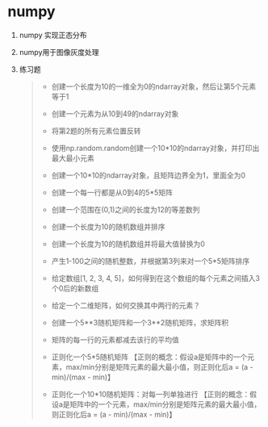# numpy



1. numpy 实现正态分布

2. numpy用于图像灰度处理

3. 练习题

   > + 创建一个长度为10的一维全为0的ndarray对象，然后让第5个元素等于1
   >
   > + 创建一个元素为从10到49的ndarray对象
   >
   > + 将第2题的所有元素位置反转
   >
   > + 使用np.random.random创建一个10\*10的ndarray对象，并打印出最大最小元素
   >
   > + 创建一个10\*10的ndarray对象，且矩阵边界全为1，里面全为0
   >
   > + 创建一个每一行都是从0到4的5\*5矩阵
   >
   > + 创建一个范围在(0,1)之间的长度为12的等差数列
   >
   > + 创建一个长度为10的随机数组并排序
   >
   > + 创建一个长度为10的随机数组并将最大值替换为0
   >
   > + 产生1-100之间的随机整数，并根据第3列来对一个5\*5矩阵排序
   >
   > + 给定数组[1, 2, 3, 4, 5]，如何得到在这个数组的每个元素之间插入3个0后的新数组
   >
   > + 给定一个二维矩阵，如何交换其中两行的元素？
   >
   > + 创建一个5**3随机矩阵和一个3\**2随机矩阵，求矩阵积
   >
   > + 矩阵的每一行的元素都减去该行的平均值
   >
   > + 正则化一个5\*5随机矩阵
   >    【正则的概念：假设a是矩阵中的一个元素，max/min分别是矩阵元素的最大最小值，则正则化后a = (a - min)/(max - min)】
   >
   > + 正则化一个10\*10随机矩阵：对每一列单独进行
   >    【正则的概念：假设a是矩阵中的一个元素，max/min分别是矩阵元素的最大最小值，则正则化后a = (a - min)/(max - min)】

